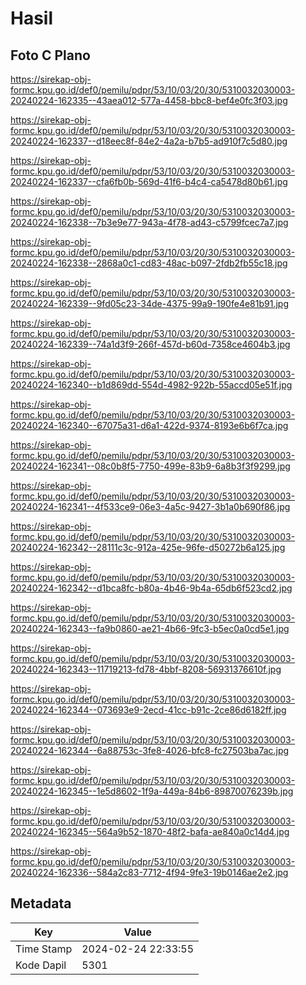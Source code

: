 # Hasil

## Foto C Plano

https://sirekap-obj-formc.kpu.go.id/def0/pemilu/pdpr/53/10/03/20/30/5310032030003-20240224-162335--43aea012-577a-4458-bbc8-bef4e0fc3f03.jpg

https://sirekap-obj-formc.kpu.go.id/def0/pemilu/pdpr/53/10/03/20/30/5310032030003-20240224-162337--d18eec8f-84e2-4a2a-b7b5-ad910f7c5d80.jpg

https://sirekap-obj-formc.kpu.go.id/def0/pemilu/pdpr/53/10/03/20/30/5310032030003-20240224-162337--cfa6fb0b-569d-41f6-b4c4-ca5478d80b61.jpg

https://sirekap-obj-formc.kpu.go.id/def0/pemilu/pdpr/53/10/03/20/30/5310032030003-20240224-162338--7b3e9e77-943a-4f78-ad43-c5799fcec7a7.jpg

https://sirekap-obj-formc.kpu.go.id/def0/pemilu/pdpr/53/10/03/20/30/5310032030003-20240224-162338--2868a0c1-cd83-48ac-b097-2fdb2fb55c18.jpg

https://sirekap-obj-formc.kpu.go.id/def0/pemilu/pdpr/53/10/03/20/30/5310032030003-20240224-162339--9fd05c23-34de-4375-99a9-190fe4e81b91.jpg

https://sirekap-obj-formc.kpu.go.id/def0/pemilu/pdpr/53/10/03/20/30/5310032030003-20240224-162339--74a1d3f9-266f-457d-b60d-7358ce4604b3.jpg

https://sirekap-obj-formc.kpu.go.id/def0/pemilu/pdpr/53/10/03/20/30/5310032030003-20240224-162340--b1d869dd-554d-4982-922b-55accd05e51f.jpg

https://sirekap-obj-formc.kpu.go.id/def0/pemilu/pdpr/53/10/03/20/30/5310032030003-20240224-162340--67075a31-d6a1-422d-9374-8193e6b6f7ca.jpg

https://sirekap-obj-formc.kpu.go.id/def0/pemilu/pdpr/53/10/03/20/30/5310032030003-20240224-162341--08c0b8f5-7750-499e-83b9-6a8b3f3f9299.jpg

https://sirekap-obj-formc.kpu.go.id/def0/pemilu/pdpr/53/10/03/20/30/5310032030003-20240224-162341--4f533ce9-06e3-4a5c-9427-3b1a0b690f86.jpg

https://sirekap-obj-formc.kpu.go.id/def0/pemilu/pdpr/53/10/03/20/30/5310032030003-20240224-162342--28111c3c-912a-425e-96fe-d50272b6a125.jpg

https://sirekap-obj-formc.kpu.go.id/def0/pemilu/pdpr/53/10/03/20/30/5310032030003-20240224-162342--d1bca8fc-b80a-4b46-9b4a-65db6f523cd2.jpg

https://sirekap-obj-formc.kpu.go.id/def0/pemilu/pdpr/53/10/03/20/30/5310032030003-20240224-162343--fa9b0860-ae21-4b66-9fc3-b5ec0a0cd5e1.jpg

https://sirekap-obj-formc.kpu.go.id/def0/pemilu/pdpr/53/10/03/20/30/5310032030003-20240224-162343--11719213-fd78-4bbf-8208-56931376610f.jpg

https://sirekap-obj-formc.kpu.go.id/def0/pemilu/pdpr/53/10/03/20/30/5310032030003-20240224-162344--073693e9-2ecd-41cc-b91c-2ce86d6182ff.jpg

https://sirekap-obj-formc.kpu.go.id/def0/pemilu/pdpr/53/10/03/20/30/5310032030003-20240224-162344--6a88753c-3fe8-4026-bfc8-fc27503ba7ac.jpg

https://sirekap-obj-formc.kpu.go.id/def0/pemilu/pdpr/53/10/03/20/30/5310032030003-20240224-162345--1e5d8602-1f9a-449a-84b6-89870076239b.jpg

https://sirekap-obj-formc.kpu.go.id/def0/pemilu/pdpr/53/10/03/20/30/5310032030003-20240224-162345--564a9b52-1870-48f2-bafa-ae840a0c14d4.jpg

https://sirekap-obj-formc.kpu.go.id/def0/pemilu/pdpr/53/10/03/20/30/5310032030003-20240224-162336--584a2c83-7712-4f94-9fe3-19b0146ae2e2.jpg


## Metadata

| Key        | Value               |
| ---------- | ------------------- |
| Time Stamp | 2024-02-24 22:33:55 |
| Kode Dapil | 5301                |



